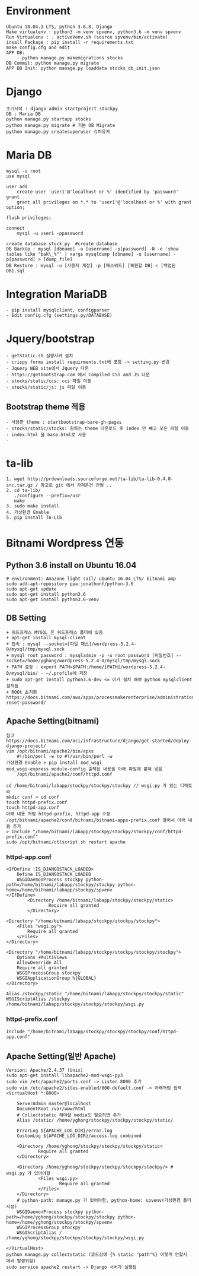 # Environment
    Ubuntu 18.04.3 LTS, python 3.6.8, Django
    Make virtualenv : python3 -m venv spvenv, python3.6 -m venv spvenv
    Run Virtualenv : . activeVenv.sh (source spvenv/bin/activate)
    insall Package : pip install -r requirements.txt
    make config.cfg and edit
    APP DB:
        - python manage.py makemigrations stocks
    DB Commit: python manage.py migrate
    APP DB Init: python manage.py loaddata stocks_db_init.json

    
    
# Django
    초기시작 : django-admin startproject stockpy
    DB : Maria DB
    python manage.py startapp stocks
    python manage.py migrate # 기본 DB Migrate 
    python manage.py createsuperuser 슈퍼유져 

# Maria DB
    mysql -u root
    use mysql
    
    user add
        create user 'user1'@'localhost or %' identified by 'password'
    grant
        grant all privileges on *.* to 'user1'@'localhost or %' with grant option;
    
    flush privileges;
    
    connect 
        mysql -u user1 -ppassword
      
    create database stock_py  #create database
    DB BackUp : mysql [dbname] -u [username] -p[password] -N -e 'show tables like "bak\_%"' | xargs mysqldump [dbname] -u [username] -p[password] > [dump_file] 
    DB Restore : mysql -u [사용자 계정] -p [패스워드] [복원할 DB] < [백업된 DB].sql

    
# Integration MariaDB
    - pip install mysqlclient, configparser
    - Edit config.cfg (settings.py/DATABASE)
    
# Jquery/bootstrap 
    - getStatic.sh 실행시켜 설치 
    - crispy forms install requirments.txt에 포함 -> setting.py 변경
    - Jquery WEB site에서 Jquery 다운 
    - https://getbootstrap.com 에서 Compiled CSS and JS 다운 
    - stocks/static/ccs: ccs 파일 이동 
    - stocks/static/js: js 파일 이동
## Bootstrap theme 적용
    - 사용한 theme : startbootstrap-bare-gh-pages  
    - stocks/static/stocks: 원하는 theme 다운로드 후 index 만 빼고 모든 파일 이동
    - index.html 을 base.html로 사용  
    - 
 # ta-lib 
    1. wget http://prdownloads.sourceforge.net/ta-lib/ta-lib-0.4.0-src.tar.gz / 참고로 git 에서 가져온건 안됨 ..
    2. cd ta-lib/
       ./configure --prefix=/usr
       make
    3. sudo make install
    4. 가상환경 Enable 
    5. pip install TA-Lib     
    
    
# Bitnami Wordpress 연동
## Python 3.6 install on Ubuntu 16.04
    # environment: Amazone light sail/ ubuntu 16.04 LTS/ bitnami amp 
    sudo add-apt-repository ppa:jonathonf/python-3.6
    sudo apt-get update
    sudo apt-get install python3.6
    sudo apt-get install python3.6-venv

## DB Setting
    + 워드프레스 MYSQL 은 워드프레스 폴더에 있음
    + apt-get install mysql-client
    + 접속 : mysql --socket=[파일 패스]/wordpress-5.2.4-0/mysql/tmp/mysql.sock
    + mysql root password : mysqladmin -p -u root password [비밀번호] --socket=/home/yghong/wordpress-5.2.4-0/mysql/tmp/mysql.sock
    + PATH 설정 : export PATH=$PATH:/home/[PATH]/wordpress-5.2.4-0/mysql/bin/ - ~/.profile에 저장
    + sudo apt-get install python3.6-dev <= 이거 설치 해야 python mysqlclient 설치됨
    + ROOt 초기화 https://docs.bitnami.com/aws/apps/processmakerenterprise/administration/change-reset-password/
## Apache Setting(bitnami)    
    참고
    https://docs.bitnami.com/oci/infrastructure/django/get-started/deploy-django-project/
    vim /opt/bitnami/apache2/bin/apxs
        #!/bin/perl -w to #!/usr/bin/perl -w  
    가상환경 Enable > pip install mod_wsgi
    mod_wsgi-express module-config 출력된 내용을 아래 파일에 붙혀 넣음 
        /opt/bitnami/apache2/conf/httpd.conf
     
    cd /home/bitnami/labapp/stockpy/stockpy/stockpy // wsgi.py 가 있는 디렉토리
    mkdir conf > cd conf
    touch httpd-prefix.conf
    touch httpd-app.conf
    아래 내용 처럼 httpd-prefix, httpd-app 수정
    /opt/bitnami/apache2/conf/bitnami/bitnami-apps-prefix.conf 열어서 아래 내용 추가
    > Include "/home/bitnami/labapp/stockpy/stockpy/stockpy/conf/httpd-prefix.conf"
    sudo /opt/bitnami/ctlscript.sh restart apache    
    
### httpd-app.conf
    <IfDefine !IS_DJANGOSTACK_LOADED>
        Define IS_DJANGOSTACK_LOADED
        WSGIDaemonProcess stockpy python-path=/home/bitnami/labapp/stockpy/stockpy python-home=/home/bitnami/labapp/stockpy/spvenv
    </IfDefine>
            <Directory /home/bitnami/labapp/stockpy/stockpy/static>
                    Require all granted
            </Directory>
    
    <Directory "/home/bitnami/labapp/stockpy/stockpy/stockpy">
        <Files "wsgi.py">
            Require all granted
        </Files>
    </Directory>
    
    <Directory "/home/bitnami/labapp/stockpy/stockpy/stockpy/stockpy">
        Options +MultiViews
        AllowOverride All
        Require all granted
        WSGIProcessGroup stockpy
        WSGIApplicationGroup %{GLOBAL}
    </Directory>
    
    Alias /stockpy/static "/home/bitnami/labapp/stockpy/stockpy/static"
    WSGIScriptAlias /stockpy /home/bitnami/labapp/stockpy/stockpy/stockpy/wsgi.py

### httpd-prefix.conf
    Include "/home/bitnami/labapp/stockpy/stockpy/stockpy/conf/httpd-app.conf"
    
## Apache Setting(일반 Apache)
    Version: Apache/2.4.37 (Unix)
    sudo apt-get install libapache2-mod-wsgi-py3
    sudo vim /etc/apache2/ports.conf -> Listen 8000 추가
    sudo vim /etc/apache2/sites-enabled/000-default.conf -> 아래처럼 입력
    <VirtualHost *:8000>

        ServerAdmin master@localhost
        DocumentRoot /var/www/html
        # Collectstatic 해야함 media도 필요하면 추가
        Alias /static/ /home/yghong/stockpy/stockpy/stockpy/static/  

        ErrorLog ${APACHE_LOG_DIR}/error.log
        CustomLog ${APACHE_LOG_DIR}/access.log combined

        <Directory /home/yghong/stockpy/stockpy/stockpy/static>
                Require all granted
        </Directory>

        <Directory /home/yghong/stockpy/stockpy/stockpy/stockpy/> # wsgi.py 가 있어야함
                <Files wsgi.py>
                        Require all granted
                </Files>
        </Directory>
        # python-path: manage.py 가 있어야함, python-home: spvenv(가상환경 폴더 지정)
        WSGIDaemonProcess stockpy python-path=/home/yghong/stockpy/stockpy/stockpy python-home=/home/yghong/stockpy/stockpy/spvenv
        WSGIProcessGroup stockpy
        WSGIScriptAlias / /home/yghong/stockpy/stockpy/stockpy/stockpy/wsgi.py

    </VirtualHost>
    python manage.py collectstatic (코드상에 {% static "path"%} 이렇게 안할시 에러 발생위험)
    sudo service apache2 restart -> Django 서버가 실행됨 

